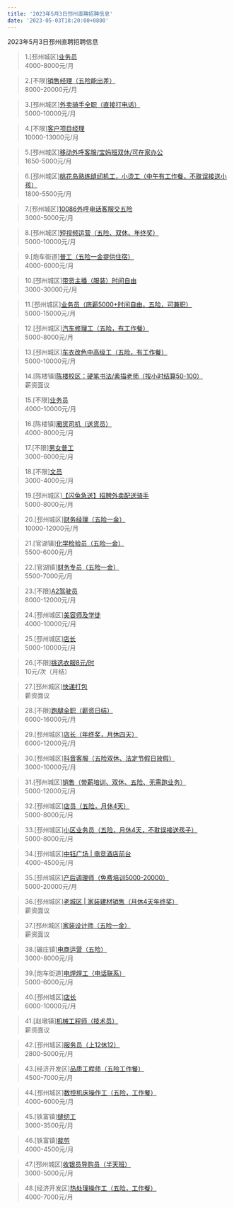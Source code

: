 ```yaml
---
title: '2023年5月3日邳州直聘招聘信息'
date: '2023-05-03T18:20:00+0800'
---
```

2023年5月3日邳州直聘招聘信息
<!--more-->
>1.[邳州城区][业务员](https://www.pizhouzhipin.com/job/19031)<br>
>4000-8000元/月

>2.[不限][销售经理（五险能出差）](https://www.pizhouzhipin.com/job/18848)<br>
>8000-20000元/月

>3.[邳州城区][外卖骑手全职（直接打电话）](https://www.pizhouzhipin.com/job/25304)<br>
>5000-10000元/月

>4.[不限][客户项目经理](https://www.pizhouzhipin.com/job/27610)<br>
>10000-13000元/月

>5.[邳州城区][移动外呼客服/宝妈班双休/可在家办公](https://www.pizhouzhipin.com/job/24058)<br>
>1650-5000元/月

>6.[邳州城区][桃花岛熟练缝纫机工，小烫工（中午有工作餐，不耽误接送小孩）](https://www.pizhouzhipin.com/job/25945)<br>
>1800-5500元/月

>7.[邳州城区][10086外呼电话客服交五险](https://www.pizhouzhipin.com/job/26143)<br>
>3000-5000元/月

>8.[邳州城区][短视频运营（五险、双休、年终奖）](https://www.pizhouzhipin.com/job/10384)<br>
>5000-10000元/月

>9.[炮车街道][普工（五险一金提供住宿）](https://www.pizhouzhipin.com/job/27551)<br>
>4000-6000元/月

>10.[邳州城区][带货主播（服装）时间自由](https://www.pizhouzhipin.com/job/26634)<br>
>3000-30000元/月

>11.[邳州城区][业务员（底薪5000+时间自由，五险，可兼职）](https://www.pizhouzhipin.com/job/26884)<br>
>5000-15000元/月

>12.[邳州城区][汽车修理工（五险，有工作餐）](https://www.pizhouzhipin.com/job/28252)<br>
>5000-8000元/月

>13.[邳州城区][车衣改色中高级工（五险，有工作餐）](https://www.pizhouzhipin.com/job/28251)<br>
>5000-10000元/月

>14.[陈楼镇][陈楼校区：硬笔书法/素描老师（按小时结算50-100）](https://www.pizhouzhipin.com/job/26822)<br>
>薪资面议

>15.[不限][业务员](https://www.pizhouzhipin.com/job/28275)<br>
>4000-10000元/月

>16.[陈楼镇][厢货司机（送货员）](https://www.pizhouzhipin.com/job/21989)<br>
>4000-8000元/月

>17.[不限][男女普工](https://www.pizhouzhipin.com/job/28301)<br>
>3000-6000元/月

>18.[不限][文员](https://www.pizhouzhipin.com/job/28303)<br>
>3000-4000元/月

>19.[邳州城区][【闪兔急送】招聘外卖配送骑手](https://www.pizhouzhipin.com/job/28302)<br>
>5000-8000元/月

>20.[邳州城区][财务经理（五险一金）](https://www.pizhouzhipin.com/job/17699)<br>
>10000-12000元/月

>21.[官湖镇][化学检验员（五险一金）](https://www.pizhouzhipin.com/job/28266)<br>
>5500-6000元/月

>22.[官湖镇][财务专员（五险一金）](https://www.pizhouzhipin.com/job/28267)<br>
>5500-7000元/月

>23.[不限][A2驾驶员](https://www.pizhouzhipin.com/job/28280)<br>
>8000-12000元/月

>24.[邳州城区][美容师及学徒](https://www.pizhouzhipin.com/job/24374)<br>
>4000-10000元/月

>25.[邳州城区][店长](https://www.pizhouzhipin.com/job/24372)<br>
>5000-10000元/月

>26.[不限][挑选衣服8元/时](https://www.pizhouzhipin.com/job/27429)<br>
>10元/次（月结）

>27.[邳州城区][快递打包](https://www.pizhouzhipin.com/job/26638)<br>
>薪资面议

>28.[不限][跑腿全职（薪资日结）](https://www.pizhouzhipin.com/job/28212)<br>
>6000-16000元/月

>29.[邳州城区][店长（年终奖，月休四天）](https://www.pizhouzhipin.com/job/28263)<br>
>6000-12000元/月

>30.[邳州城区][抖音客服（五险双休、法定节假日放假）](https://www.pizhouzhipin.com/job/19672)<br>
>3000-10000元/月

>31.[邳州城区][销售（带薪培训、双休、五险、无需跑业务）](https://www.pizhouzhipin.com/job/22901)<br>
>5000-12000元/月

>32.[邳州城区][店员（五险，月休4天）](https://www.pizhouzhipin.com/job/17242)<br>
>5000-8000元/月

>33.[邳州城区][小区业务员（五险，月休4天，不耽误接送孩子）](https://www.pizhouzhipin.com/job/26525)<br>
>5000-8000元/月

>34.[邳州城区][中钰广场 | 电竞酒店前台](https://www.pizhouzhipin.com/job/17411)<br>
>4000-4500元/月

>35.[邳州城区][产后调理师（免费培训5000-20000）](https://www.pizhouzhipin.com/job/10362)<br>
>5000-20000元/月

>36.[邳州城区][老城区 | 家装建材销售（月休4天年终奖）](https://www.pizhouzhipin.com/job/18749)<br>
>薪资面议

>37.[邳州城区][家装设计师（五险一金）](https://www.pizhouzhipin.com/job/17714)<br>
>薪资面议

>38.[碾庄镇][电商运营（五险）](https://www.pizhouzhipin.com/job/23518)<br>
>3000-8000元/月

>39.[炮车街道][电焊焊工（电话联系）](https://www.pizhouzhipin.com/job/24311)<br>
>5000-6000元/月

>40.[邳州城区][店长](https://www.pizhouzhipin.com/job/28291)<br>
>6000-10000元/月

>41.[赵墩镇][机械工程师（技术员）](https://www.pizhouzhipin.com/job/27382)<br>
>薪资面议

>42.[邳州城区][服务员（上12休12）](https://www.pizhouzhipin.com/job/23952)<br>
>2800-5000元/月

>43.[经济开发区][品质工程师（五险工作餐）](https://www.pizhouzhipin.com/job/27446)<br>
>4500-7000元/月

>44.[邳州城区][数控机床操作工（五险，工作餐）](https://www.pizhouzhipin.com/job/27221)<br>
>4000-6000元/月

>45.[铁富镇][缝纫工](https://www.pizhouzhipin.com/job/28299)<br>
>3000-3500元/月

>46.[铁富镇][裁剪](https://www.pizhouzhipin.com/job/28300)<br>
>4000-4500元/月

>47.[邳州城区][收银员导购员（半天班）](https://www.pizhouzhipin.com/job/28028)<br>
>3000-5000元/月

>48.[经济开发区][热处理操作工（五险，工作餐）](https://www.pizhouzhipin.com/job/26684)<br>
>4000-7000元/月


